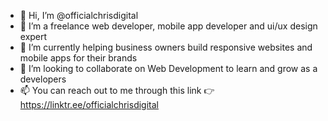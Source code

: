 - 👋 Hi, I’m @officialchrisdigital
- 👀 I’m a freelance web developer, mobile app developer and ui/ux design expert
- 🌱 I’m currently helping business owners build responsive websites and mobile apps for their brands
- 💞️ I’m looking to collaborate on Web Development to learn and grow as a developers
- 📫 You can reach out to me through this link 👉 https://linktr.ee/officialchrisdigital

<!---
officialchrisdigital/officialchrisdigital is a ✨ special ✨ repository because its `README.md` (this file) appears on your GitHub profile.
You can click the Preview link to take a look at your changes.
--->
